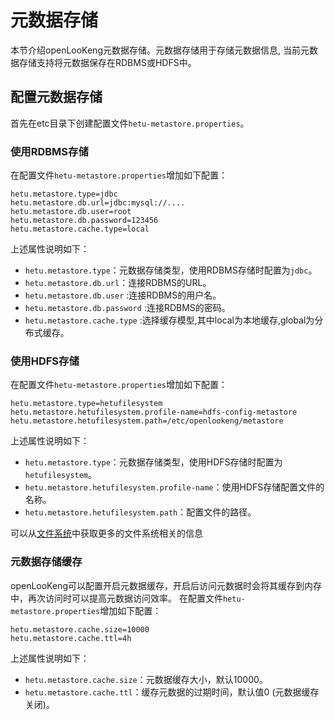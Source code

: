 # 元数据存储
本节介绍openLooKeng元数据存储。元数据存储用于存储元数据信息, 当前元数据存储支持将元数据保存在RDBMS或HDFS中。

## 配置元数据存储

首先在etc目录下创建配置文件`hetu-metastore.properties`。

### 使用RDBMS存储

在配置文件`hetu-metastore.properties`增加如下配置：

``` properties
hetu.metastore.type=jdbc
hetu.metastore.db.url=jdbc:mysql://....
hetu.metastore.db.user=root
hetu.metastore.db.password=123456
hetu.metastore.cache.type=local
```

上述属性说明如下：

- `hetu.metastore.type`：元数据存储类型，使用RDBMS存储时配置为`jdbc`。
- `hetu.metastore.db.url`：连接RDBMS的URL。
- `hetu.metastore.db.user` :连接RDBMS的用户名。 
- `hetu.metastore.db.password` :连接RDBMS的密码。
- `hetu.metastore.cache.type` :选择缓存模型,其中local为本地缓存,global为分布式缓存。

### 使用HDFS存储

在配置文件`hetu-metastore.properties`增加如下配置：

```
hetu.metastore.type=hetufilesystem
hetu.metastore.hetufilesystem.profile-name=hdfs-config-metastore
hetu.metastore.hetufilesystem.path=/etc/openlookeng/metastore
```

上述属性说明如下：

- `hetu.metastore.type`：元数据存储类型，使用HDFS存储时配置为`hetufilesystem`。
- `hetu.metastore.hetufilesystem.profile-name`：使用HDFS存储配置文件的名称。
- `hetu.metastore.hetufilesystem.path`：配置文件的路径。

可以从[文件系统](../develop/filesystem.md )中获取更多的文件系统相关的信息

### 元数据存储缓存

openLooKeng可以配置开启元数据缓存，开启后访问元数据时会将其缓存到内存中，再次访问时可以提高元数据访问效率。
在配置文件`hetu-metastore.properties`增加如下配置：

``` properties
hetu.metastore.cache.size=10000
hetu.metastore.cache.ttl=4h     
```

上述属性说明如下：

- `hetu.metastore.cache.size`：元数据缓存大小，默认10000。
- `hetu.metastore.cache.ttl`：缓存元数据的过期时间，默认值0 (元数据缓存关闭)。